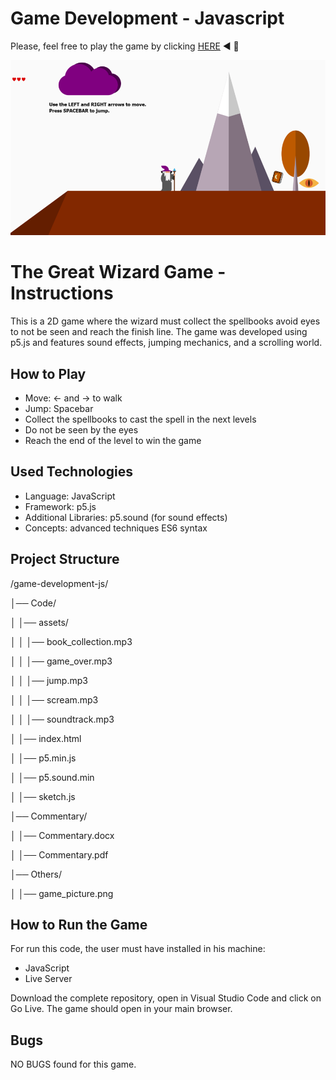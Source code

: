 # Game Development - Javascript
Please, feel free to play the game by clicking [HERE](https://bbucalonserra.github.io/game-development-js/)  :arrow_backward: :bookmark_tabs: 

![Game Picture](https://github.com/bbucalonserra/game-development-js/blob/main/Others/game_picture.png)

# The Great Wizard Game - Instructions
This is a 2D game where the wizard must collect the spellbooks avoid eyes to not be seen and reach the finish line. The game was developed using p5.js and features sound effects, jumping mechanics, and a scrolling world.

## How to Play
* Move: ← and → to walk
* Jump: Spacebar
* Collect the spellbooks to cast the spell in the next levels
* Do not be seen by the eyes
* Reach the end of the level to win the game

## Used Technologies
* Language: JavaScript
* Framework: p5.js
* Additional Libraries: p5.sound (for sound effects)
* Concepts: advanced techniques ES6 syntax

## Project Structure
/game-development-js/

│── Code/

│   │── assets/

│   │   │── book_collection.mp3

│   │   │── game_over.mp3

│   │   │── jump.mp3

│   │   │── scream.mp3

│   │   │── soundtrack.mp3

│   │── index.html

│   │── p5.min.js

│   │── p5.sound.min

│   │── sketch.js

│── Commentary/

│   │── Commentary.docx

│   │── Commentary.pdf

│── Others/

│   │── game_picture.png

## How to Run the Game
For run this code, the user must have installed in his machine:
* JavaScript
* Live Server

Download the complete repository, open in Visual Studio Code and click on Go Live. The game should open in your main browser.

## Bugs
NO BUGS found for this game.
